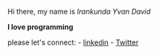 Hi there, my name is *Irankunda Yvan David*

**I love programming**

please let's connect: - [linkedin](https://www.linkedin.com/in/irankunda-yvan-david-a661a9227/)
                      - [Twitter](https://twitter.com/Yvan_Davide)
